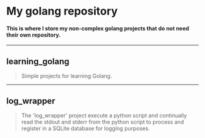 # My golang repository

#### This is where I store my non-complex golang projects that do not need their own repository.
---

## learning_golang
> Simple projects for learning Golang.
---
## log_wrapper
> The 'log_wrapper' project execute a python script and continually read the stdout and stderr from the python script to process and register in a SQLite database for logging purposes.
